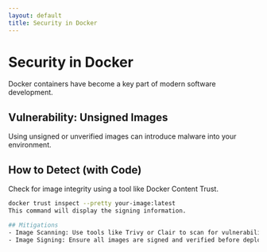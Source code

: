 ```yaml
---
layout: default
title: Security in Docker
---
```

# Security in Docker

Docker containers have become a key part of modern software development.

## Vulnerability: Unsigned Images
Using unsigned or unverified images can introduce malware into your environment.

## How to Detect (with Code)
Check for image integrity using a tool like Docker Content Trust.
```bash
docker trust inspect --pretty your-image:latest
This command will display the signing information.

## Mitigations
- Image Scanning: Use tools like Trivy or Clair to scan for vulnerabilities.
- Image Signing: Ensure all images are signed and verified before deployment.